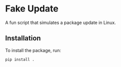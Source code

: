 # Fake Update

A fun script that simulates a package update in Linux.

## Installation

To install the package, run:

```bash
pip install .
